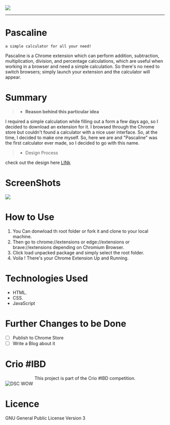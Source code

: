 <img src= "https://github.com/wordssaysalot/Chrome-extensions/blob/main/Pascaline/img/banner.png?raw=true">
<hr>

# Pascaline
    a simple calculator for all your need!
Pascaline is a Chrome extension which can perform addition, subtraction, multiplication, division, and percentage calculations, which are useful when working in a browser and need a simple calculation. So there's no need to switch browsers; simply launch your extension and the calculator will appear.

# Summary
>- **Reason behind this particular idea**<br>

I required a simple calculation while filling out a form a few days ago, so I decided to download an extension for it. I browsed through the Chrome store but couldn't found a calculator with a nice user interface. So, at the time, I decided to make one myself. So, here we are and "Pascaline" was the first calculator ever made, so I decided to go with this name.
>- Design Process <br>

check out the design here [LINk](https://www.figma.com/file/9jfAMxBJrdaCvGGGVZsq56/Calculator?node-id=0%3A1)

# ScreenShots
<img src="https://github.com/wordssaysalot/Chrome-extensions/blob/main/Pascaline/img/ss.gif?raw=true">

# How to Use
1. You Can donwload th root folder or fork it and clone to your local machine.
2. Then go to chrome://extensions or edge://extensions or brave://extensions depending on Chromium Browser.
3. Click load unpacked package and simply select the root folder.
4. Voila ! There's your Chrome Extension Up and Running.

# Technologies Used 
- HTML.
- CSS.
- JavaScript 

# Further Changes to be Done
- [ ] Publish to Chrome Store
- [ ] Write a Blog about it

# Crio #IBD
<div align="center">
This project is part of the Crio #IBD competition.</div>
<img src="https://github.com/wordssaysalot/Chrome-extensions/blob/main/Pascaline/img/ibd.png" alt='DSC WOW' >

# Licence
GNU General Public License Version 3
